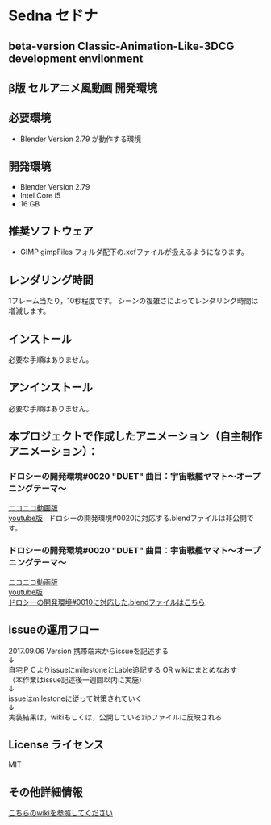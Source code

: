 # Sedna セドナ
## beta-version Classic-Animation-Like-3DCG development envilonment
## β版 セルアニメ風動画 開発環境  

## 必要環境
* Blender Version 2.79 が動作する環境

## 開発環境  
* Blender Version 2.79
* Intel Core i5
* 16 GB

## 推奨ソフトウェア
* GIMP
  gimpFiles フォルダ配下の.xcfファイルが扱えるようになります。

## レンダリング時間
1フレーム当たり，10秒程度です。
シーンの複雑さによってレンダリング時間は増減します。


## インストール 
  必要な手順はありません。

## アンインストール         
必要な手順はありません。

## 本プロジェクトで作成したアニメーション（自主制作アニメーション）：
### ドロシーの開発環境#0020 "DUET" 曲目：宇宙戦艦ヤマト～オープニングテーマ～
[ニコニコ動画版](https://t.co/Y8y2gcjrQ8)  
[youtube版](https://t.co/eQK7ZWCr0Q)  
ドロシーの開発環境#0020に対応する.blendファイルは非公開です。

### ドロシーの開発環境#0020 "DUET" 曲目：宇宙戦艦ヤマト～オープニングテーマ～
[ニコニコ動画版](http://www.nicovideo.jp/watch/sm31660526)  
[youtube版](https://youtu.be/j0UhxwEl4is)  
[ドロシーの開発環境#0010に対応した.blendファイルはこちら](https://bowlroll.net/file/134556)

## issueの運用フロー
2017.09.06 Version
携帯端末からissueを記述する  
↓  
自宅ＰＣよりissueにmilestoneとLable追記する OR wikiにまとめなおす  
（本作業はissue記述後一週間以内に実施）   
↓   
issueはmilestoneに従って対策されていく       
↓     
実装結果は，wikiもしくは，公開しているzipファイルに反映される   

## License ライセンス
MIT

## その他詳細情報
[こちらのwikiを参照してください](../../wiki/Home)

